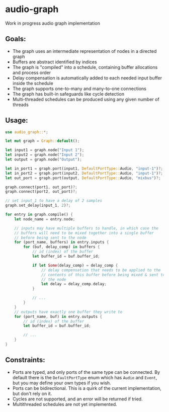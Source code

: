 # audio-graph

Work in progress audio graph implementation

## Goals:

- The graph uses an intermediate representation of nodes in a directed graph
- Buffers are abstract identified by indices
- The graph is "compiled" into a schedule, containing buffer allocations and process order
- Delay compensation is automatically added to each needed input buffer inside the schedule
- The graph supports one-to-many and many-to-one connections
- The graph has built-in safeguards like cycle detection
- Multi-threaded schedules can be produced using any given number of threads

## Usage:

```rust
use audio_graph::*;

let mut graph = Graph::default();

let input1 = graph.node("Input 1");
let input2 = graph.node("Input 2");
let output = graph.node("Output");

let in_port1 = graph.port(input1, DefaultPortType::Audio, "input-1")?;
let in_port2 = graph.port(input2, DefaultPortType::Audio, "input-1")?;
let out_port = graph.port(output, DefaultPortType::Audio, "mixbus")?;

graph.connect(port1, out_port)?;
graph.connect(port2, out_port)?;

// set input_1 to have a delay of 2 samples
graph.set_delay(input_1, 2)?;

for entry in graph.compile() {
    let node_name = entry.node;

    // inputs may have multiple buffers to handle, in which case the
    // buffers will need to be mixed together into a single buffer
    // before being sent to the node
    for (port_name, buffers) in entry.inputs {
        for (buf, delay_comp) in buffers {
            // id (index) of the buffer
            let buffer_id = buf.buffer_id;

            if let Some(delay_comp) = delay_comp {
                // delay compensation that needs to be applied to the
                // contents of this buffer before being mixed & sent to
                // the node
                let delay = delay_comp.delay;
            }

            // ... 
        }
    }
    // outputs have exactly one buffer they write to
    for (port_name, buf) in entry.outputs {
        // id (index) of the buffer
        let buffer_id = buf.buffer_id;

        // ... 
    }
}
```

## Constraints:

- Ports are typed, and only ports of the same type can be connected. By default there is the `DefaultPortType` enum which has `Audio` and `Event`, but you may define your own types if you wish.
- Ports can be bidirectional. This is a quirk of the current implementation, but don't rely on it.
- Cycles are not supported, and an error will be returned if tried.
- Multithreaded schedules are not yet implemented.